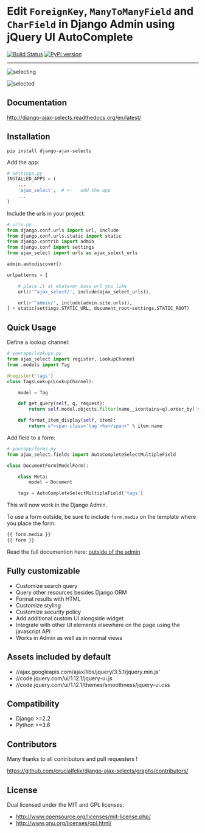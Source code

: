 # Edit `ForeignKey`, `ManyToManyField` and `CharField` in Django Admin using jQuery UI AutoComplete

[![Build Status](https://travis-ci.org/crucialfelix/django-ajax-selects.svg?branch=master)](https://travis-ci.org/crucialfelix/django-ajax-selects) [![PyPI version](https://badge.fury.io/py/django-ajax-selects.svg)](https://badge.fury.io/py/django-ajax-selects)

---

![selecting](/docs/source/_static/kiss.png?raw=true)

![selected](/docs/source/_static/kiss-all.png?raw=true)

## Documentation

http://django-ajax-selects.readthedocs.org/en/latest/

## Installation

`pip install django-ajax-selects`

Add the app:

```py
# settings.py
INSTALLED_APPS = (
    ...
    'ajax_select',  # <-   add the app
    ...
)
```

Include the urls in your project:

```py
# urls.py
from django.conf.urls import url, include
from django.conf.urls.static import static
from django.contrib import admin
from django.conf import settings
from ajax_select import urls as ajax_select_urls

admin.autodiscover()

urlpatterns = [

    # place it at whatever base url you like
    url(r'^ajax_select/', include(ajax_select_urls)),

    url(r'^admin/', include(admin.site.urls)),
] + static(settings.STATIC_URL, document_root=settings.STATIC_ROOT)
```

## Quick Usage

Define a lookup channel:

```python
# yourapp/lookups.py
from ajax_select import register, LookupChannel
from .models import Tag

@register('tags')
class TagsLookup(LookupChannel):

    model = Tag

    def get_query(self, q, request):
        return self.model.objects.filter(name__icontains=q).order_by('name')[:50]

    def format_item_display(self, item):
        return u"<span class='tag'>%s</span>" % item.name
```

Add field to a form:

```python
# yourapp/forms.py
from ajax_select.fields import AutoCompleteSelectMultipleField

class DocumentForm(ModelForm):

    class Meta:
        model = Document

    tags = AutoCompleteSelectMultipleField('tags')
```

This will now work in the Django Admin.

To use a form outside, be sure to include `form.media` on the template where you place the form:

```html
{{ form.media }}
{{ form }}
```

Read the full documention here: [outside of the admin](http://django-ajax-selects.readthedocs.io/en/latest/Outside-of-Admin.html)

## Fully customizable

* Customize search query
* Query other resources besides Django ORM
* Format results with HTML
* Customize styling
* Customize security policy
* Add additional custom UI alongside widget
* Integrate with other UI elements elsewhere on the page using the javascript API
* Works in Admin as well as in normal views

## Assets included by default

* //ajax.googleapis.com/ajax/libs/jquery/3.5.1/jquery.min.js'
* //code.jquery.com/ui/1.12.1/jquery-ui.js
* //code.jquery.com/ui/1.12.1/themes/smoothness/jquery-ui.css

## Compatibility

* Django >=2.2
* Python >=3.6

## Contributors

Many thanks to all contributors and pull requesters !

<https://github.com/crucialfelix/django-ajax-selects/graphs/contributors/>

## License

Dual licensed under the MIT and GPL licenses:

* <http://www.opensource.org/licenses/mit-license.php/>
* <http://www.gnu.org/licenses/gpl.html/>
